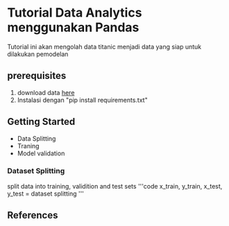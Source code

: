 # Tutorial Data Analytics menggunakan Pandas

Tutorial ini akan mengolah data titanic menjadi data yang siap untuk dilakukan pemodelan

## prerequisites

1. download data [here](https://www.kaggle.com/datasets/fossouodonald/titaniccsv)
2. Instalasi dengan "pip install requirements.txt"

## Getting Started

- Data Splitting
- Traning
- Model validation

### Dataset Splitting

split data into training, validition and test sets
'''code
x_train, y_train, x_test, y_test = dataset splitting
'''

## References